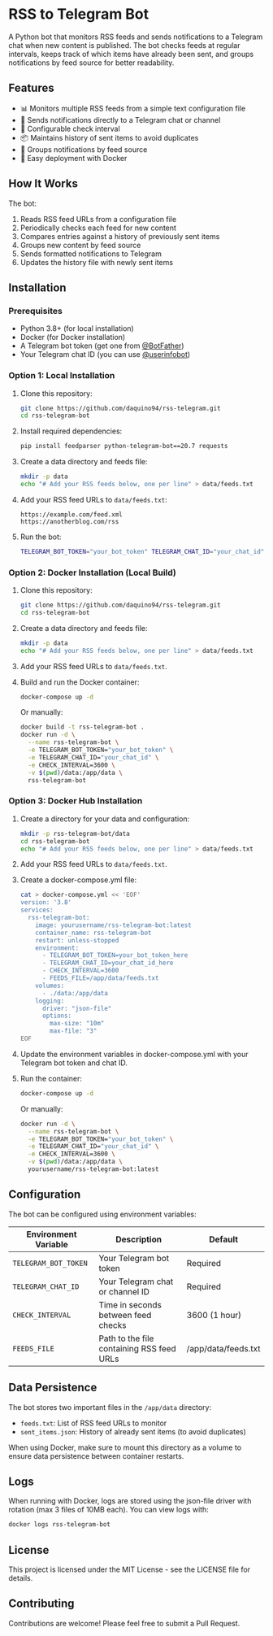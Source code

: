 # RSS to Telegram Bot

A Python bot that monitors RSS feeds and sends notifications to a Telegram chat when new content is published. The bot checks feeds at regular intervals, keeps track of which items have already been sent, and groups notifications by feed source for better readability.

## Features

- 📊 Monitors multiple RSS feeds from a simple text configuration file
- 📱 Sends notifications directly to a Telegram chat or channel
- 🔄 Configurable check interval
- 📦 Maintains history of sent items to avoid duplicates
- 📝 Groups notifications by feed source
- 🐳 Easy deployment with Docker

## How It Works

The bot:
1. Reads RSS feed URLs from a configuration file
2. Periodically checks each feed for new content
3. Compares entries against a history of previously sent items
4. Groups new content by feed source
5. Sends formatted notifications to Telegram
6. Updates the history file with newly sent items

## Installation

### Prerequisites

- Python 3.8+ (for local installation)
- Docker (for Docker installation)
- A Telegram bot token (get one from [@BotFather](https://t.me/BotFather))
- Your Telegram chat ID (you can use [@userinfobot](https://t.me/userinfobot))

### Option 1: Local Installation

1. Clone this repository:
   ```bash
   git clone https://github.com/daquino94/rss-telegram.git
   cd rss-telegram-bot
   ```

2. Install required dependencies:
   ```bash
   pip install feedparser python-telegram-bot==20.7 requests
   ```

3. Create a data directory and feeds file:
   ```bash
   mkdir -p data
   echo "# Add your RSS feeds below, one per line" > data/feeds.txt
   ```

4. Add your RSS feed URLs to `data/feeds.txt`:
   ```
   https://example.com/feed.xml
   https://anotherblog.com/rss
   ```

5. Run the bot:
   ```bash
   TELEGRAM_BOT_TOKEN="your_bot_token" TELEGRAM_CHAT_ID="your_chat_id" python rss_telegram.py
   ```

### Option 2: Docker Installation (Local Build)

1. Clone this repository:
   ```bash
   git clone https://github.com/daquino94/rss-telegram.git
   cd rss-telegram-bot
   ```

2. Create a data directory and feeds file:
   ```bash
   mkdir -p data
   echo "# Add your RSS feeds below, one per line" > data/feeds.txt
   ```

3. Add your RSS feed URLs to `data/feeds.txt`.

4. Build and run the Docker container:
   ```bash
   docker-compose up -d
   ```

   Or manually:
   ```bash
   docker build -t rss-telegram-bot .
   docker run -d \
     --name rss-telegram-bot \
     -e TELEGRAM_BOT_TOKEN="your_bot_token" \
     -e TELEGRAM_CHAT_ID="your_chat_id" \
     -e CHECK_INTERVAL=3600 \
     -v $(pwd)/data:/app/data \
     rss-telegram-bot
   ```

### Option 3: Docker Hub Installation

1. Create a directory for your data and configuration:
   ```bash
   mkdir -p rss-telegram-bot/data
   cd rss-telegram-bot
   echo "# Add your RSS feeds below, one per line" > data/feeds.txt
   ```

2. Add your RSS feed URLs to `data/feeds.txt`.

3. Create a docker-compose.yml file:
   ```bash
   cat > docker-compose.yml << 'EOF'
   version: '3.8'
   services:
     rss-telegram-bot:
       image: yourusername/rss-telegram-bot:latest
       container_name: rss-telegram-bot
       restart: unless-stopped
       environment:
         - TELEGRAM_BOT_TOKEN=your_bot_token_here
         - TELEGRAM_CHAT_ID=your_chat_id_here
         - CHECK_INTERVAL=3600
         - FEEDS_FILE=/app/data/feeds.txt
       volumes:
         - ./data:/app/data
       logging:
         driver: "json-file"
         options:
           max-size: "10m"
           max-file: "3"
   EOF
   ```

4. Update the environment variables in docker-compose.yml with your Telegram bot token and chat ID.

5. Run the container:
   ```bash
   docker-compose up -d
   ```

   Or manually:
   ```bash
   docker run -d \
     --name rss-telegram-bot \
     -e TELEGRAM_BOT_TOKEN="your_bot_token" \
     -e TELEGRAM_CHAT_ID="your_chat_id" \
     -e CHECK_INTERVAL=3600 \
     -v $(pwd)/data:/app/data \
     yourusername/rss-telegram-bot:latest
   ```

## Configuration

The bot can be configured using environment variables:

| Environment Variable | Description | Default |
|---------------------|-------------|---------|
| `TELEGRAM_BOT_TOKEN` | Your Telegram bot token | Required |
| `TELEGRAM_CHAT_ID` | Your Telegram chat or channel ID | Required |
| `CHECK_INTERVAL` | Time in seconds between feed checks | 3600 (1 hour) |
| `FEEDS_FILE` | Path to the file containing RSS feed URLs | /app/data/feeds.txt |

## Data Persistence

The bot stores two important files in the `/app/data` directory:

- `feeds.txt`: List of RSS feed URLs to monitor
- `sent_items.json`: History of already sent items (to avoid duplicates)

When using Docker, make sure to mount this directory as a volume to ensure data persistence between container restarts.

## Logs

When running with Docker, logs are stored using the json-file driver with rotation (max 3 files of 10MB each). You can view logs with:

```bash
docker logs rss-telegram-bot
```

## License

This project is licensed under the MIT License - see the LICENSE file for details.

## Contributing

Contributions are welcome! Please feel free to submit a Pull Request.

